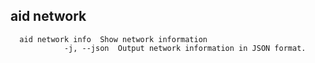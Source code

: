 ## aid network
```
  aid network info  Show network information
            -j, --json  Output network information in JSON format.
```
